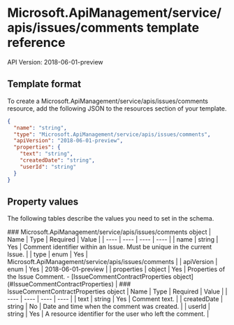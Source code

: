 # Microsoft.ApiManagement/service/apis/issues/comments template reference
API Version: 2018-06-01-preview
## Template format

To create a Microsoft.ApiManagement/service/apis/issues/comments resource, add the following JSON to the resources section of your template.

```json
{
  "name": "string",
  "type": "Microsoft.ApiManagement/service/apis/issues/comments",
  "apiVersion": "2018-06-01-preview",
  "properties": {
    "text": "string",
    "createdDate": "string",
    "userId": "string"
  }
}
```
## Property values

The following tables describe the values you need to set in the schema.

<a id="Microsoft.ApiManagement/service/apis/issues/comments" />
### Microsoft.ApiManagement/service/apis/issues/comments object
|  Name | Type | Required | Value |
|  ---- | ---- | ---- | ---- |
|  name | string | Yes | Comment identifier within an Issue. Must be unique in the current Issue. |
|  type | enum | Yes | Microsoft.ApiManagement/service/apis/issues/comments |
|  apiVersion | enum | Yes | 2018-06-01-preview |
|  properties | object | Yes | Properties of the Issue Comment. - [IssueCommentContractProperties object](#IssueCommentContractProperties) |


<a id="IssueCommentContractProperties" />
### IssueCommentContractProperties object
|  Name | Type | Required | Value |
|  ---- | ---- | ---- | ---- |
|  text | string | Yes | Comment text. |
|  createdDate | string | No | Date and time when the comment was created. |
|  userId | string | Yes | A resource identifier for the user who left the comment. |


